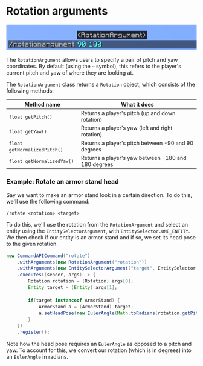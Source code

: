 # Rotation arguments

![](./images/arguments/rotation.png)

The `RotationArgument` allows users to specify a pair of pitch and yaw coordinates. By default (using the `~` symbol), this refers to the player's current pitch and yaw of where they are looking at.

The `RotationArgument` class returns a `Rotation` object, which consists of the following methods:

| Method name                  | What it does                                        |
| ---------------------------- | --------------------------------------------------- |
| `float getPitch()`           | Returns a player's pitch (up and down rotation)     |
| `float getYaw()`             | Returns a player's yaw (left and right rotation)    |
| `float getNormalizedPitch()` | Returns a player's pitch between -90 and 90 degrees |
| `float getNormalizedYaw()`   | Returns a player's yaw between -180 and 180 degrees |

<div class="example">

### Example: Rotate an armor stand head

Say we want to make an armor stand look in a certain direction. To do this, we'll use the following command:

```
/rotate <rotation> <target>
```

To do this, we'll use the rotation from the `RotationArgument` and select an entity using the `EntitySelectorArgument`, with `EntitySelector.ONE_ENTITY`. We then check if our entity is an armor stand and if so, we set its head pose to the given rotation.

```java
new CommandAPICommand("rotate")
    .withArguments(new RotationArgument("rotation"))
    .withArguments(new EntitySelectorArgument("target", EntitySelector.ONE_ENTITY))
    .executes((sender, args) -> {
        Rotation rotation = (Rotation) args[0];
        Entity target = (Entity) args[1];

        if(target instanceof ArmorStand) {
            ArmorStand a = (ArmorStand) target;
            a.setHeadPose(new EulerAngle(Math.toRadians(rotation.getPitch()), Math.toRadians(rotation.getYaw() - 90), 0));
        }
    })
    .register();
```

Note how the head pose requires an `EulerAngle` as opposed to a pitch and yaw. To account for this, we convert our rotation (which is in degrees) into an `EulerAngle` in radians.

</div>